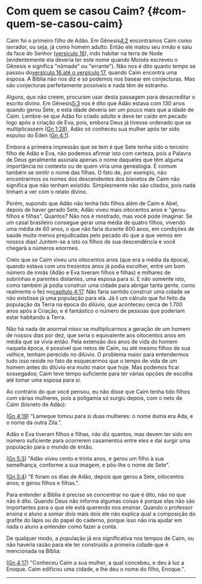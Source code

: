 # Com quem se casou Caim? {#com-quem-se-casou-caim}

Caim foi o primeiro filho de Adão. Em Gênesis[4:2](http://bibliaonline.com.br/acf/gn/4/2) encontramos Caim como lavrador, ou seja, já como homem adulto. Então ele matou seu irmão e saiu da face do Senhor ([versículo 16](http://bibliaonline.com.br/acf/gn/4/16)), indo habitar na terra de Node (evidentemente ela deveria ter este nome quando Moisés escreveu o Gênesis e significa &quot;nômade&quot; ou &quot;errante&quot;). Não nos é dito quanto tempo se passou do[versículo 16 até o versículo 17](http://bibliaonline.com.br/acf/gn/4/16-17), quando Caim encontra uma esposa. A Bíblia não nos diz e só podemos nos basear em conjecturas. Mas são conjecturas perfeitamente possíveis e nada têm de estranho.

Alguns, que não creem, procuram usar desta passagem para desacreditar o escrito divino. Em Gênesis[5:3](http://bibliaonline.com.br/acf/gn/5/3) nos é dito que Adão estava com 130 anos quando gerou Sete, e esta idade deveria ser um pouco mais que a idade de Caim. Lembre-se que Adão foi criado adulto e deve ter caído em pecado logo após a criação de Eva, pois, embora Deus já tivesse ordenado que se multiplicassem ([Gn 1:28](http://bibliaonline.com.br/acf/gn/1/28)), Adão só conheceu sua mulher após ter sido expulso do Éden ([Gn 4:1](http://bibliaonline.com.br/acf/gn/4/1)).

Embora a primeira impressão que se tem é que Sete tenha sido o terceiro filho de Adão e Eva, não podemos afirmar isto com certeza, pois a Palavra de Deus geralmente assinala apenas o nome daqueles que têm alguma importância no contexto ou de quem viria uma genealogia. É comum também se omitir o nome das filhas. O fato de, por exemplo, não encontrarmos os nomes dos descendentes dos bisnetos de Caim não significa que não tenham existido. Simplesmente não são citados, pois nada tinham a ver com o relato divino.

Porém, supondo que Adão não tenha tido filhos além de Caim e Abel, depois de haver gerado Sete, Adão viveu mais oitocentos anos e &quot;gerou filhos e filhas&quot;. Quantos? Não nos é mostrado, mas você pode imaginar. Se um casal brasileiro consegue gerar uma média de quatro filhos, vivendo uma média de 60 anos, o que não faria durante 800 anos, em condições de saúde muito menos prejudicadas pelo pecado do que a que vemos em nossos dias! Juntem-se a isto os filhos de sua descendência e você chegará a números enormes.

Creio que se Caim viveu uns oitocentos anos (que era a média da época), quando estava com uns trezentos anos já podia escolher, entre um bom número de irmãs (Adão e Eva tiveram filhos e filhas) e milhares de sobrinhas e parentes distantes, uma esposa para si. E não somente isto, como também já podia construir uma cidade para abrigar tanta gente, como realmente o fez no[capítulo 4:17](http://bibliaonline.com.br/acf/gn/4/17). Não faria sentido construir uma cidade se não existisse já uma população para ela. Já li um cálculo que foi feito da população da Terra na época do dilúvio, que aconteceu cerca de 1.700 anos após a Criação, e é fantástico o número de pessoas que poderiam estar habitando a Terra.

Não há nada de anormal nisso se multiplicarmos a geração de um homem de nossos dias por dez, que seria o equivalente aos oitocentos anos em média que se vivia então. Pela extensão dos anos de vida do homem naquela época, é possível que netos de Caim, ou até mesmo filhos de sua velhice, tenham perecido no dilúvio. O problema maior para entendermos tudo isso reside no fato de esquecermos que o tempo de vida de um homem antes do dilúvio era muito maior que hoje. Mas podemos ficar sossegados; Caim teve tempo suficiente para ter várias opções de escolha até tomar uma esposa para si.

Ao contrário do que você pensou, eu não disse que Caim tenha tido filhos com várias mulheres, pois a poligamia só surgiu depois, com o neto de Caim (bisneto de Adão):

([Gn 4:19](http://bibliaonline.com.br/acf/gn/4/19)) &quot;Lameque tomou para si duas mulheres: o nome duma era Ada, e o nome da outra Zila.&quot;.

Adão e Eva tiveram filhos e filhas, não diz quantos, mas devem ter sido em número suficiente para ocorrerem casamentos entre eles e daí surgir uma população para o mundo de então.

([Gn 5:3](http://bibliaonline.com.br/acf/gn/5/3)) &quot;Adão viveu cento e trinta anos, e gerou um filho à sua semelhança, conforme a sua imagem, e pôs-lhe o nome de Sete&quot;.

([Gn 5:4](http://bibliaonline.com.br/acf/gn/5/4)) &quot;E foram os dias de Adão, depois que gerou a Sete, oitocentos anos; e gerou filhos e filhas.&quot;.

Para entender a Bíblia é preciso se concentrar no que é dito, não no que não é dito. Quando Deus não informa algumas coisas é porque elas não são importantes para o que ele está querendo nos ensinar. Quando o professor ensina o aluno a somar dois mais dois ele não explica qual a composição do grafite do lápis ou do papel do caderno, porque isso não iria ajudar em nada o aluno a entender como fazer a conta.

De qualquer modo, a população já era significativa nos tempos de Caim, ou não haveria razão para ele ter construído a primeira cidade que é mencionada na Bíblia:

([Gn 4:17](http://bibliaonline.com.br/acf/gn/4/17)) &quot;Conheceu Caim a sua mulher, a qual concebeu, e deu à luz a Enoque. Caim edificou uma cidade, e lhe deu o nome do filho, Enoque.&quot;.

*****